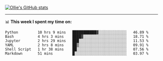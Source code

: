<!--
**icedpanda/icedpanda** is a ✨ _special_ ✨ repository because its `README.md` (this file) appears on your GitHub profile.

Here are some ideas to get you started:

- 🔭 I’m currently working on ...
- 🌱 I’m currently learning ...
- 👯 I’m looking to collaborate on ...
- 🤔 I’m looking for help with ...
- 💬 Ask me about ...
- 📫 How to reach me: ...
- 😄 Pronouns: ...
- ⚡ Fun fact: ...
-->
[![Ollie's GitHub stats](https://github-readme-stats-icedpanda.vercel.app/api?username=icedpanda&count_private=true&show_icons=true)](https://github.com/icedpanda)

---
📊 **This week I spent my time on:**
<!--START_SECTION:waka-->

```text
Python         10 hrs 9 mins   ███████████▓░░░░░░░░░░░░░   46.89 %
Bash           4 hrs 3 mins    ████▓░░░░░░░░░░░░░░░░░░░░   18.71 %
Jupyter        2 hrs 29 mins   ███░░░░░░░░░░░░░░░░░░░░░░   11.53 %
YAML           2 hrs 8 mins    ██▒░░░░░░░░░░░░░░░░░░░░░░   09.91 %
Shell Script   1 hr 38 mins    ██░░░░░░░░░░░░░░░░░░░░░░░   07.56 %
Markdown       51 mins         █░░░░░░░░░░░░░░░░░░░░░░░░   03.97 %
```

<!--END_SECTION:waka-->
